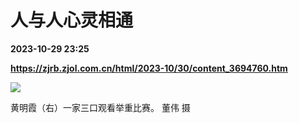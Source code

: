 # 人与人心灵相通

**2023-10-29 23:25**

**https://zjrb.zjol.com.cn/html/2023-10/30/content_3694760.htm**

![](https://zjrb.zjol.com.cn/images/2023-10/30/zjrb2023103000005v01b011.jpg)

黄明霞（右）一家三口观看举重比赛。 董伟 摄